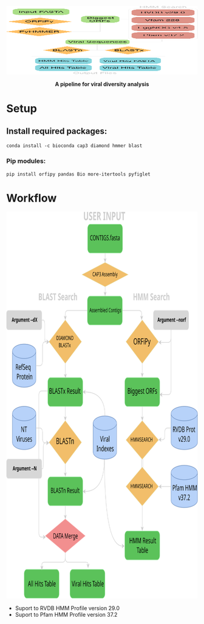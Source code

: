 <br>

<div align="center">

<img src="https://github.com/gabrielvpina/my_images/blob/main/vq-scheme.png" width="530" height="180">
  
  <p align="center">
    <strong>A pipeline for viral diversity analysis</strong>
  </p>
</div>

# Setup
## Install required packages:
```
conda install -c bioconda cap3 diamond hmmer blast
```
### Pip modules:
```
pip install orfipy pandas Bio more-itertools pyfiglet
```
# Workflow
<img src="https://github.com/gabrielvpina/my_images/blob/main/VQ_Scheme_bright.png" width="851" height="1018">



* Suport to RVDB HMM Profile version 29.0
* Suport to Pfam HMM Profile version 37.2
